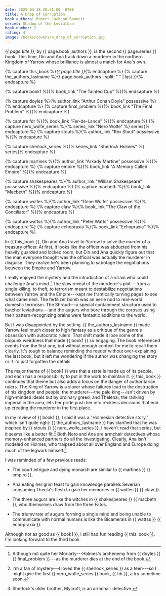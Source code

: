 ```yaml
---
date: 2025-04-18 20:31:09 -0700
title: A Drop of Corruption
book_authors: Robert Jackson Bennett
series: Shadow of the Leviathan
book_number: 2
rating: 4
image: /books/covers/a_drop_of_corruption.jpg
---
```


<cite class="book-title">{{ page.title }}</cite>, by <span
class="author-name">{{ page.book_authors }}</span>, is the second <span
class="book-series">{{ page.series }}</span> book. This time, Din and Ana
track down a murderer in the northern Kingdom of Yarrow whose brilliance is
almost a match for Ana's own.

{% capture this_book %}<cite class="book-title">{{ page.title }}</cite>{% endcapture %}
{% capture the_authors_lastname %}<span class="author-name">{{ page.book_authors | split: " " | last }}</span>{% endcapture %}


{% capture book1 %}{% book_link "The Tainted Cup" %}{% endcapture %}

{% capture doyles %}{% author_link "Arthur Conan Doyle" possessive %}{% endcapture %}
{% capture final_problem %}{% book_link "The Final Problem" %}{% endcapture %}

{% capture fdr %}{% book_link "Fer-de-Lance" %}{% endcapture %}
{% capture nero_wolfe_series %}{% series_link "Nero Wolfe" %} series{% endcapture %}
{% capture stouts %}{% author_link "Rex Stout" possessive %}{% endcapture %}

{% capture sherlock_series %}{% series_link "Sherlock Holmes" %} series{% endcapture %}

{% capture martines %}{% author_link "Arkady Martine" possessive %}{% endcapture %}
{% capture empire %}{% book_link "A Memory Called Empire" %}{% endcapture %}

{% capture shakespeares %}{% author_link "William Shakespeare" possessive %}{% endcapture %}
{% capture macbeth %}{% book_link "Macbeth" %}{% endcapture %}

{% capture wolfes %}{% author_link "Gene Wolfe" possessive %}{% endcapture %}
{% capture claw %}{% book_link "The Claw of the Conciliator" %}{% endcapture %}

{% capture wattss %}{% author_link "Peter Watts" possessive %}{% endcapture %}
{% capture echopraxia %}{% book_link "Echopraxia" %}{% endcapture %}

In {{ this_book }}, Din and Ana travel to Yarrow to solve the murder of a
treasury officer. At first, it looks like the officer was abducted from his
heavily guarded and locked room, but Din and Ana quickly figure out that the
man everyone thought was the official was actually the murderer in disguise.
They realize he's been planning to sabotage the negotiations between the
Empire and Yarrow.

I really enjoyed the mystery and the introduction of a villain who could
challenge Ana's mind.[^moriarty] The slow reveal of the murderer's plot---from
a single killing, to theft, to terrorism meant to destabilize negotiations
between Yarrow and the Empire---kept me frantically turning pages to see what
came next. The fertilizer bomb was an eerie nod to real-world domestic
terrorism. The Shroud---a special containment structure used to butcher
leviathans---and the augurs who bore through the corpses using their
pattern-recognizing brains were fantastic additions to the world.

[^moriarty]:
    Although not quite her Moriarty---Holmes's archenemy from {{ doyles }} {{
    final_problem }}---as the murderer dies at the end of the book.

But I was disappointed by the setting. {{ the_authors_lastname }} made Yarrow
feel much closer to high fantasy as a critique of the genre's obsession with
autocratic rulers. That shift made it lose some of the biopunk weirdness that
made {{ book1 }} so engaging. The book referenced events from the first one,
but without enough context for me to recall them clearly. It's tough to
balance reminding the reader without over-explaining the last book, but it
left me wondering if the author was changing the story or if I'd just
forgotten the details.

The major theme of {{ book1 }} was that a state is made up of its people, and
each has a responsibility to put in the work to maintain it. {{ this_book }}
continues that theme but also adds a focus on the danger of authoritarian
rulers. The King of Yarrow is a slaver whose failures lead to the destruction
of his kingdom and people; the murderer---the pale king---isn't driven by
high-minded ideals but by ordinary greed; and Thelenai, the ranking imperial
in the area, lets her pride push her into reckless decisions that end up
creating the murderer in the first place.

In my review of {{ book1 }}, I said it was a "Holmesian detective story,"
which isn't quite right: {{ the_authors_lastname }} has clarified that he was
inspired by {{ stouts }} {{ nero_wolfe_series }}. I haven't read that series,
but it seems like a better fit.[^nero] Both Nero and Ana are armchair
detectives whose memory-enhanced partners do all the investigating. Clearly,
Ana isn't modeled on Holmes, who traipsed about all over England and Europe
doing much of the legwork himself.[^mycroft]

[^nero]:
    I'm a fan of mystery---I loved the {{ sherlock_series }} as a teen---so I
    might give the first {{ nero_wolfe_series }} book, {{ fdr }}, a try
    sometime soon.

[^mycroft]: Sherlock's older brother, Mycroft, _is_ an armchair detective.

I was reminded of a few previous reads:

- The court intrigue and dying monarch are similar to {{ martines }} {{ empire
  }}.

- Ana eating her grim feast to gain knowledge parallels Severian consuming
  Thecla's flesh to gain her memories in {{ wolfes }} {{ claw }}.

- The three augurs are like the witches in {{ shakespeares }} {{ macbeth }},
  who themselves draw from the three Fates.

- The triumvirate of augurs forming a single mind and being unable to
  communicate with normal humans is like the Bicamerals in {{ wattss }} {{
  echopraxia }}.

Although not as good as {{ book1 }}, I still had fun reading {{ this_book }}.
I'm looking forward to the third book.

